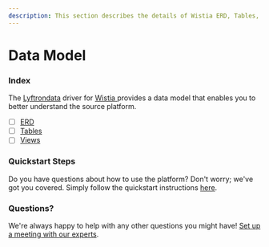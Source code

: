 ```yaml
---
description: This section describes the details of Wistia ERD, Tables, and Views.
---
```


# Data Model

### Index

The  [Lyftrondata](https://www.lyftrondata.com/) driver for [Wistia](https://www.lyftrondata.com/integration/wistia/)[ ](https://www.lyftrondata.com/integration/wistia/)provides a data model that enables you to better understand the source platform.

* [ ] [ERD](../../../marketing-analytics/wistia/data-model/erd.md)
* [ ] [Tables](../../../marketing-analytics/wistia/data-model/tables.md)
* [ ] [Views](../../../marketing-analytics/wistia/data-model/views.md)

### Quickstart Steps

Do you have questions about how to use the platform? Don't worry; we've got you covered. Simply follow the quickstart instructions [here](../../../../quickstart-steps.md).

### Questions? <a href="#questions" id="questions"></a>

We're always happy to help with any other questions you might have! [Set up a meeting with our experts](https://www.lyftrondata.com/book-a-meeting/).

